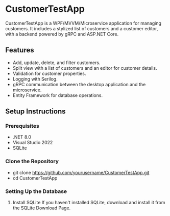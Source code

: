 # CustomerTestApp

CustomerTestApp is a WPF/MVVM/Microservice application for managing customers. It includes a stylized list of customers and a customer editor, with a backend powered by gRPC and ASP.NET Core.

## Features

- Add, update, delete, and filter customers.
- Split view with a list of customers and an editor for customer details.
- Validation for customer properties.
- Logging with Serilog.
- gRPC communication between the desktop application and the microservice.
- Entity Framework for database operations.

## Setup Instructions

### Prerequisites

- .NET 8.0
- Visual Studio 2022
- SQLite


### Clone the Repository
- git clone https://github.com/yourusername/CustomerTestApp.git
- cd CustomerTestApp

### Setting Up the Database
1. Install SQLite
If you haven't installed SQLite, download and install it from the SQLite Download Page.
